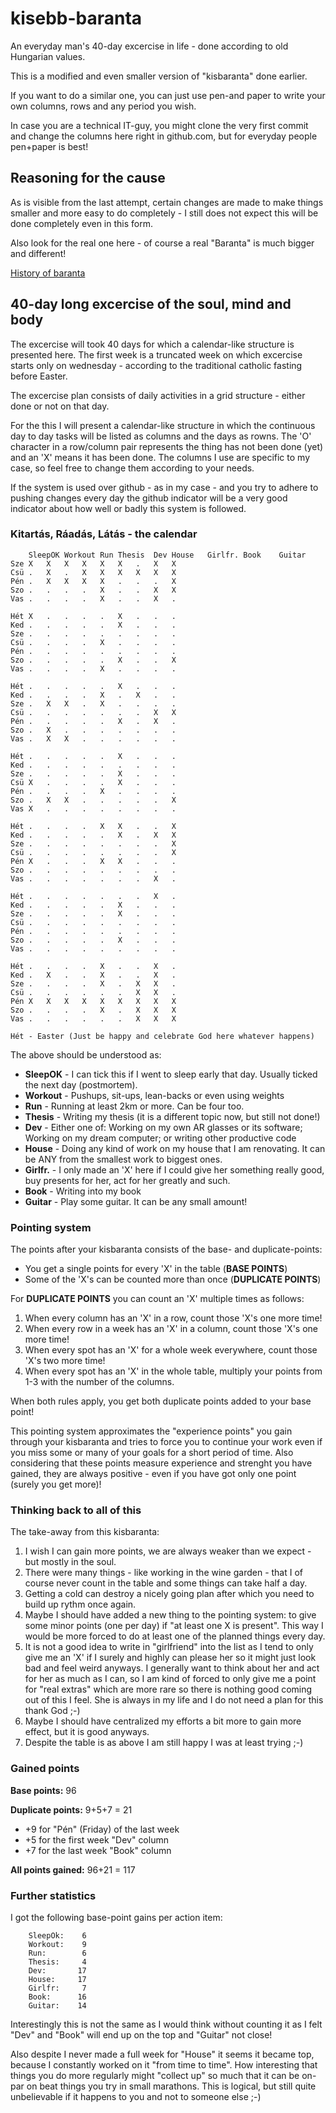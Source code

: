 # kisebb-baranta
An everyday man's 40-day excercise in life - done according to old Hungarian values.

This is a modified and even smaller version of "kisbaranta" done earlier.

If you want to do a similar one, you can just use pen-and paper to write your own 
columns, rows and any period you wish.

In case you are a technical IT-guy, you might clone the very first commit and change 
the columns here right in github.com, but for everyday people pen+paper is best!

## Reasoning for the cause

As is visible from the last attempt, certain changes are made to make things smaller and more easy to do completely - I still does not expect this will be done completely even in this form.

Also look for the real one here - of course a real "Baranta" is much bigger and different!

[History of baranta](http://www.baranta.org/index.php/english/history-of-baranta)

## 40-day long excercise of the soul, mind and body

The excercise will took 40 days for which a calendar-like structure is presented here. The first week is a truncated week on which excercise starts only on wednesday - according to the traditional catholic fasting before Easter.

The excercise plan consists of daily activities in a grid structure - either done or not on that day.

For the this I will present a calendar-like structure in which the continuous day to day tasks will be listed as columns and the days as rowns. The 'O' character in a row/column pair represents the thing has not been done (yet) and an 'X' means it has been done. The columns I use are specific to my case, so feel free to change them according to your needs.

If the system is used over github - as in my case - and you try to adhere to pushing changes every day the github indicator will be a very good indicator about how well or badly this system is followed.

### Kitartás, Ráadás, Látás - the calendar


	 	SleepOK	Workout	Run	Thesis 	Dev	House	Girlfr.	Book	Guitar
	Sze	X	X	X	X	X	X	.	X	X
	Csü	.	X	.	X	X	X	X	X	X
	Pén	.	X	X	X	X	.	.	.	X
	Szo	.	.	.	.	X	.	.	X	X	
	Vas	.	.	.	.	X	.	.	X	.
	
	Hét	X	.	.	.	.	X	.	.	.
	Ked	.	.	.	.	.	X	.	.	.
	Sze	.	.	.	.	.	.	.	.	.
	Csü	.	.	.	.	X	.	.	.	.
	Pén	.	.	.	.	.	.	.	.	.
	Szo	.	.	.	.	.	X	.	.	X
	Vas	.	.	.	.	X	.	.	.	.
	
	Hét	.	.	.	.	.	X	.	.	.
	Ked	.	.	.	.	X	.	X	.	.
	Sze	.	X	X	.	X	.	.	.	.
	Csü	.	.	.	.	.	.	.	X	X
	Pén	.	.	.	.	.	X	.	X	.
	Szo	.	X	.	.	.	.	.	.	.
	Vas	.	X	X	.	.	.	.	.	.
	
	Hét	.	.	.	.	.	X	.	.	.
	Ked	.	.	.	.	.	.	.	.	.
	Sze	.	.	.	.	.	X	.	.	.
	Csü	X	.	.	.	.	X	.	.	.
	Pén	.	.	.	.	X	.	.	.	.
	Szo	.	X	X	.	.	.	.	.	X
	Vas	X	.	.	.	.	.	.	.	.
	
	Hét	.	.	.	.	X	X	.	.	X
	Ked	.	.	.	.	.	X	.	X	X
	Sze	.	.	.	.	.	.	.	.	X
	Csü	.	.	.	.	.	.	.	.	X
	Pén	X	.	.	.	X	X	.	.	.
	Szo	.	.	.	.	.	.	.	.	.
	Vas	.	.	.	.	.	.	.	X	.
	
	Hét	.	.	.	.	.	.	.	X	.
	Ked	.	.	.	.	.	X	.	.	.
	Sze	.	.	.	.	.	X	.	.	.
	Csü	.	.	.	.	.	.	.	.	.
	Pén	.	.	.	.	.	.	.	.	.
	Szo	.	.	.	.	.	X	.	.	.
	Vas	.	.	.	.	.	.	.	.	.
	
	Hét	.	.	.	.	X	.	.	X	.
	Ked	.	X	.	.	X	.	.	X	.
	Sze	.	.	.	.	X	.	X	X	.
	Csü	.	.	.	.	.	.	X	X	.
	Pén	X	X	X	X	X	X	X	X	X
	Szo	.	.	.	.	X	.	X	X	X
	Vas	.	.	.	.	.	.	X	X	X
	
	Hét - Easter (Just be happy and celebrate God here whatever happens)

The above should be understood as:

* **SleepOK** - I can tick this if I went to sleep early that day. Usually ticked the next day (postmortem).
* **Workout** - Pushups, sit-ups, lean-backs or even using weights
* **Run** - Running at least 2km or more. Can be four too.
* **Thesis** - Writing my thesis (it is a different topic now, but still not done!)
* **Dev** - Either one of: Working on my own AR glasses or its software; Working on my dream computer; or writing other productive code
* **House** - Doing any kind of work on my house that I am renovating. It can be ANY from the smallest work to biggest ones.
* **Girlfr.** - I only made an 'X' here if I could give her something really good, buy presents for her, act for her greatly and such.
* **Book** - Writing into my book
* **Guitar** - Play some guitar. It can be any small amount!

### Pointing system

The points after your kisbaranta consists of the base- and duplicate-points:

* You get a single points for every 'X' in the table (**BASE POINTS**)
* Some of the 'X's can be counted more than once (**DUPLICATE POINTS**)

For **DUPLICATE POINTS** you can count an 'X' multiple times as follows:

1. When every column has an 'X' in a row, count those 'X's one more time!
2. When every row in a week has an 'X' in a column, count those 'X's one more time!
3. When every spot has an 'X' for a whole week everywhere, count those 'X's two more time!
4. When every spot has an 'X' in the whole table, multiply your points from 1-3 with the number of the columns.

When both rules apply, you get both duplicate points added to your base point!

This pointing system approximates the "experience points" you gain through 
your kisbaranta and tries to force you to continue your work even if you 
miss some or many of your goals for a short period of time. Also considering 
that these points measure experience and strenght you have gained, they are 
always positive - even if you have got only one point (surely you get more)!

### Thinking back to all of this

The take-away from this kisbaranta:

1. I wish I can gain more points, we are always weaker than we expect - but mostly in the soul.
2. There were many things - like working in the wine garden - that I of course never count in the table and some things can take half a day.
3. Getting a cold can destroy a nicely going plan after which you need to build up rythm once again.
4. Maybe I should have added a new thing to the pointing system: to give some minor points (one per day) if "at least one X is present". This way I would be more forced to do at least one of the planned things every day.
5. It is not a good idea to write in "girlfriend" into the list as I tend to only give me an 'X' if I surely and highly can please her so it might just look bad and feel weird anyways. I generally want to think about her and act for her as much as I can, so I am kind of forced to only give me a point for "real extras" which are more rare so there is nothing good coming out of this I feel. She is always in my life and I do not need a plan for this thank God ;-)
6. Maybe I should have centralized my efforts a bit more to gain more effect, but it is good anyways.
7. Despite the table is as above I am still happy I was at least trying ;-)

### Gained points

**Base points:** 96

**Duplicate points:** 9+5+7 = 21

* +9 for "Pén" (Friday) of the last week
* +5 for the first week "Dev" column
* +7 for the last week "Book" column

**All points gained:** 96+21 = 117

### Further statistics

I got the following base-point gains per action item:

		SleepOk:    6
		Workout:    9
		Run:        6
		Thesis:     4
		Dev:       17
		House:     17
		Girlfr:     7
		Book:      16
		Guitar:    14

Interestingly this is not the same as I would think without counting it as 
I felt "Dev" and "Book" will end up on the top and "Guitar" not close!

Also despite I never made a full week for "House" it seems it became top,
because I constantly worked on it "from time to time". How interesting 
that things you do more regularly might "collect up" so much that it can 
be on-par on beat things you try in small marathons. This is logical, but 
still quite unbelievable if it happens to you and not to someone else ;-)
